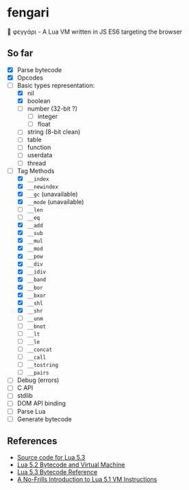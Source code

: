 # fengari
🐺 φεγγάρι - A Lua VM written in JS ES6 targeting the browser

## So far

- [x] Parse bytecode
- [x] Opcodes
- [ ] Basic types representation:
    - [x] nil
    - [x] boolean
    - [ ] number (32-bit ?)
        - [ ] integer
        - [ ] float
    - [ ] string (8-bit clean)
    - [ ] table
    - [ ] function
    - [ ] userdata
    - [ ] thread
- [ ] Tag Methods
    - [x] `__index`
    - [x] `__newindex`
    - [x] `__gc` (unavailable)
    - [x] `__mode` (unavailable)
    - [ ] `__len`
    - [ ] `__eq`
    - [x] `__add`
    - [x] `__sub`
    - [x] `__mul`
    - [x] `__mod`
    - [x] `__pow`
    - [x] `__div`
    - [x] `__idiv`
    - [x] `__band`
    - [x] `__bor`
    - [x] `__bxor`
    - [x] `__shl`
    - [x] `__shr`
    - [ ] `__unm`
    - [ ] `__bnot`
    - [ ] `__lt`
    - [ ] `__le`
    - [ ] `__concat`
    - [ ] `__call`
    - [ ] `__tostring`
    - [ ] `__pairs`
- [ ] Debug (errors)
- [ ] C API
- [ ] stdlib
- [ ] DOM API binding
- [ ] Parse Lua
- [ ] Generate bytecode

## References

- [Source code for Lua 5.3](lua.org/source/5.3/)
- [Lua 5.2 Bytecode and Virtual Machine](http://files.catwell.info/misc/mirror/lua-5.2-bytecode-vm-dirk-laurie/lua52vm.html)
- [Lua 5.3 Bytecode Reference](http://the-ravi-programming-language.readthedocs.io/en/latest/lua_bytecode_reference.html)
- [A No-Frills Introduction to Lua 5.1 VM Instructions](http://luaforge.net/docman/83/98/ANoFrillsIntroToLua51VMInstructions.pdf)